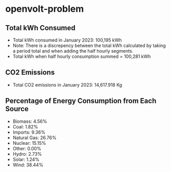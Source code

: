 # openvolt-problem


## Total kWh Consumed

- Total kWh consumed in January 2023: 100,195 kWh
- Note: There is a discrepency between the total kWh calculated by taking a period total and when adding the half hourly segments.
- Total kWh when half hourly consumption summed = 100,281 kWh

## CO2 Emissions

- Total CO2 emissions in January 2023: 14,617.918 Kg

## Percentage of Energy Consumption from Each Source

- Biomass: 4.56%
- Coal: 1.82%
- Imports: 9.36%
- Natural Gas: 26.76%
- Nuclear: 15.15%
- Other: 0.00%
- Hydro: 2.73%
- Solar: 1.24%
- Wind: 38.44%

